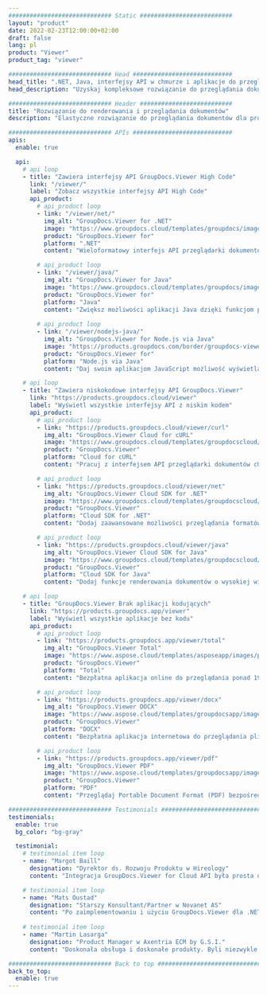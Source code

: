 ```yaml
---
############################# Static ##########################
layout: "product"
date: 2022-02-23T12:00:00+02:00
draft: false
lang: pl
product: "Viewer"
product_tag: "viewer"

############################# Head ############################
head_title: ".NET, Java, interfejsy API w chmurze i aplikacje do przeglądania dokumentów online firmy GroupDocs"
head_description: "Uzyskaj kompleksowe rozwiązanie do przeglądania dokumentów dla aplikacji .NET, Java i Cloud. Przeglądaj popularne formaty dokumentów online za pomocą prostej funkcji przeciągnij i upuść."

############################# Header ##########################
title: "Rozwiązanie do renderowania i przeglądania dokumentów"
description: "Elastyczne rozwiązanie do przeglądania dokumentów dla programistów i profesjonalistów, umożliwiające renderowanie i wyświetlanie powszechnie używanych formatów plików w dowolnym miejscu."

############################# APIs ############################
apis:
  enable: true

  api:
    # api loop
    - title: "Zawiera interfejsy API GroupDocs.Viewer High Code"
      link: "/viewer/"
      label: "Zobacz wszystkie interfejsy API High Code"
      api_product:
        # api_product loop
        - link: "/viewer/net/"
          img_alt: "GroupDocs.Viewer for .NET"
          image: "https://www.groupdocs.cloud/templates/groupdocs/images/product-logos/groupdocs-viewer-net.png"
          product: "GroupDocs.Viewer for"
          platform: ".NET"
          content: "Wieloformatowy interfejs API przeglądarki dokumentów dla platform .NET i Mono do renderowania ponad 190 popularnych formatów plików z poziomu aplikacji."

        # api_product loop
        - link: "/viewer/java/"
          img_alt: "GroupDocs.Viewer for Java"
          image: "https://www.groupdocs.cloud/templates/groupdocs/images/product-logos/groupdocs-viewer-java.png"
          product: "GroupDocs.Viewer for"
          platform: "Java"
          content: "Zwiększ możliwości aplikacji Java dzięki funkcjom przeglądania i renderowania dokumentów w celu wyświetlania szerokiej gamy dokumentów, obrazów i diagramów."
        
        # api_product loop
        - link: "/viewer/nodejs-java/"
          img_alt: "GroupDocs.Viewer for Node.js via Java"
          image: "https://products.groupdocs.com/border/groupdocs-viewer-nodejs-java.svg"
          product: "GroupDocs.Viewer for"
          platform: "Node.js via Java"
          content: "Daj swoim aplikacjom JavaScript możliwość wyświetlania różnych dokumentów Microsoft Office, plików PDF i obrazów, aby zapewnić atrakcyjne doświadczenie użytkownika."

    # api loop
    - title: "Zawiera niskokodowe interfejsy API GroupDocs.Viewer"
      link: "https://products.groupdocs.cloud/viewer"
      label: "Wyświetl wszystkie interfejsy API z niskim kodem"
      api_product:
        # api_product loop
        - link: "https://products.groupdocs.cloud/viewer/curl"
          img_alt: "GroupDocs.Viewer Cloud for cURL"
          image: "https://www.groupdocs.cloud/templates/groupdocscloud/images/sdk/272x272/groupdocs_viewer-for-curl.png"
          product: "GroupDocs.Viewer"
          platform: "Cloud for cURL"
          content: "Pracuj z interfejsem API przeglądarki dokumentów cURL RESTful, aby szybko renderować i wyświetlać pliki Microsoft Office, PDF i inne popularne formaty plików w swoich aplikacjach."

        # api_product loop
        - link: "https://products.groupdocs.cloud/viewer/net"
          img_alt: "GroupDocs.Viewer Cloud SDK for .NET"
          image: "https://www.groupdocs.cloud/templates/groupdocscloud/images/sdk/272x272/groupdocs_viewer-for-net.png"
          product: "GroupDocs.Viewer"
          platform: "Cloud SDK for .NET"
          content: "Dodaj zaawansowane możliwości przeglądania formatów dokumentów w aplikacjach .NET za pomocą Cloud SDK dla .NET. Przeglądaj dokumenty w formacie HTML, PDF lub jako obraz."

        # api_product loop
        - link: "https://products.groupdocs.cloud/viewer/java"
          img_alt: "GroupDocs.Viewer Cloud SDK for Java"
          image: "https://www.groupdocs.cloud/templates/groupdocscloud/images/sdk/272x272/groupdocs_viewer-for-java.png"
          product: "GroupDocs.Viewer"
          platform: "Cloud SDK for Java"
          content: "Dodaj funkcje renderowania dokumentów o wysokiej wierności do swoich aplikacji Java dzięki specjalnie zaprojektowanemu zestawowi SDK przeglądarki dokumentów dla języka Java."

    # api loop
    - title: "GroupDocs.Viewer Brak aplikacji kodujących" 
      link: "https://products.groupdocs.app/viewer"
      label: "Wyświetl wszystkie aplikacje bez kodu"
      api_product:
        # api_product loop
        - link: "https://products.groupdocs.app/viewer/total"
          img_alt: "GroupDocs.Viewer Total"
          image: "https://www.aspose.cloud/templates/asposeapp/images/products/logo/aspose_viewer-app.png"
          product: "GroupDocs.Viewer"
          platform: "Total"
          content: "Bezpłatna aplikacja online do przeglądania ponad 190 formatów plików w dowolnej przeglądarce."

        # api_product loop
        - link: "https://products.groupdocs.app/viewer/docx"
          img_alt: "GroupDocs.Viewer DOCX"
          image: "https://www.aspose.cloud/templates/groupdocsapp/images/products/logo/groupdocs_words-app.png"
          product: "GroupDocs.Viewer"
          platform: "DOCX"
          content: "Bezpłatna aplikacja internetowa do przeglądania plików Microsoft Word online z dowolnego urządzenia."

        # api_product loop
        - link: "https://products.groupdocs.app/viewer/pdf"
          img_alt: "GroupDocs.Viewer PDF"
          image: "https://www.aspose.cloud/templates/groupdocsapp/images/products/logo/groupdocs_pdf-app.png"
          product: "GroupDocs.Viewer"
          platform: "PDF"
          content: "Przeglądaj Portable Document Format (PDF) bezpośrednio z przeglądarki internetowej."

############################# Testimonials ###############################
testimonials:
  enable: true
  bg_color: "bg-gray"

  testimonial:
    # testimonial item loop
    - name: "Margot Baill"
      designation: "Dyrektor ds. Rozwoju Produktu w Hireology"
      content: "Integracja GroupDocs.Viewer for Cloud API była prosta dzięki ich fantastycznemu Ruby SDK. Nie ma tak wielu firm, które chcą z nami pracować nad tym, czego chcemy. To świetne partnerstwo."

    # testimonial item loop
    - name: "Mats Oustad"
      designation: "Starszy Konsultant/Partner w Novanet AS"
      content: "Po zaimplementowaniu i użyciu GroupDocs.Viewer dla .NET w projekcie wygląda na to, że działa bardzo dobrze. Testowałem z wieloma dokumentami i jak dotąd tak dobrze. Wszystko, co na niego rzuciłem, renderuje się ładnie i wygląda tak samo dobrze, jak w przeglądarce plików PDF lub MS Word."
              
    # testimonial item loop
    - name: "Martin Lasarga"
      designation: "Product Manager w Axentria ECM by G.S.I."
      content: "Doskonała obsługa i doskonałe produkty. Byli niezwykle pomocni i responsywni podczas procesu implementacji GroupDocs.Viewer for .NET, nie mogę ich wystarczająco polecić."

############################# Back to top ###############################
back_to_top:
  enable: true
---
```

